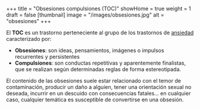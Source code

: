 +++
title = "Obsesiones compulsiones (TOC)"
showHome = true
weight = 1
draft = false
[thumbnail]
image = "/images/obsesiones.jpg"
alt = "obsesiones"
+++

El **TOC** es un trastorno perteneciente al grupo de los trastornos de [ansiedad]( http://www.cuidateplus.com/enfermedades/psiquiatricas/ansiedad.html) caracterizado por:

- **Obsesiones**: son ideas, pensamientos, imágenes o impulsos recurrentes y persistentes
- **Compulsiones**: son conductas repetitivas y aparentemente finalistas, que se realizan según determinadas reglas de forma estereotipada.

El contenido de las obsesiones suele estar relacionado con el temor de contaminación, producir un daño a alguien, tener una orientación sexual no deseada, incurrir en un descuido con consecuencias fatales… en cualquier caso, cualquier temática es susceptible de convertirse en una obsesión.
